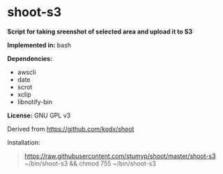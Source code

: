shoot-s3
=====

**Script for taking sreenshot of selected area and upload it to S3**

**Implemented in:** bash

**Dependencies:**
* awscli
* date
* scrot
* xclip
* libnotify-bin

**License:** GNU GPL v3

Derived from https://github.com/kodx/shoot

Installation:
> https://raw.githubusercontent.com/stumyp/shoot/master/shoot-s3  ~/bin/shoot-s3 && chmod 755 ~/bin/shoot-s3
